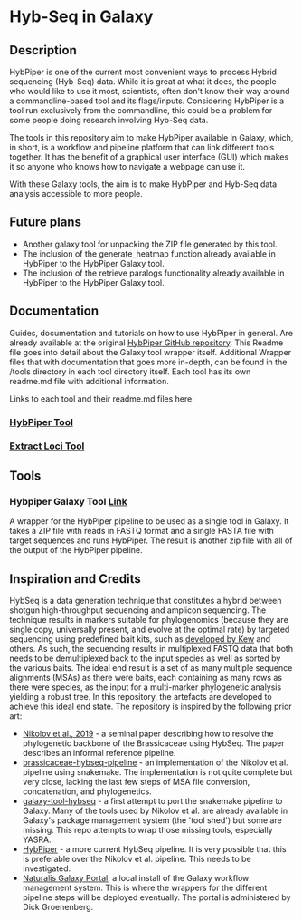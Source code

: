 # Hyb-Seq in Galaxy

## Description

HybPiper is one of the current most convenient ways to process Hybrid sequencing (Hyb-Seq) data. While it is great at what it does, the people who would like to use it most, scientists, often don't know their way around a commandline-based tool and its flags/inputs. Considering HybPiper is a tool run exclusively from the commandline, this could be a problem for some people doing research involving Hyb-Seq data. 

The tools in this repository aim to make HybPiper available in Galaxy, which, in short, is a workflow and pipeline platform that can link different tools together. 
It has the benefit of a graphical user interface (GUI) which makes it so anyone who knows how to navigate a webpage can use it. 

With these Galaxy tools, the aim is to make HybPiper and Hyb-Seq data analysis accessible to more people.

## Future plans

* Another galaxy tool for unpacking the ZIP file generated by this tool. 
* The inclusion of the generate_heatmap function already available in HybPiper to the HybPiper Galaxy tool.
* The inclusion of the retrieve paralogs functionality  already available in HybPiper to the HybPiper Galaxy tool.

## Documentation

Guides, documentation and tutorials on how to use HybPiper in general. Are already available at the original [HybPiper GitHub repository](https://github.com/mossmatters/HybPiper/wiki "HybPiper Github Wiki").
This Readme file goes into detail about the Galaxy tool wrapper itself. 
Additional Wrapper files that with documentation that goes more in-depth, can be found in the /tools directory in each tool directory itself.
Each tool has its own readme.md file with additional information.

Links to each tool and their readme.md files here:
### [HybPiper Tool](https://github.com/naturalis/galaxy-pipeline-hybseq/tree/main/tools/hybpiper)
### [Extract Loci Tool](https://github.com/naturalis/galaxy-pipeline-hybseq/tree/main/tools/hybpiper_extract_loci)

## Tools

### Hybpiper Galaxy Tool [Link](https://github.com/naturalis/galaxy-pipeline-hybseq/tree/main/tools/hybpiper "Hybpiper Galaxy Wrapper folder") 

A wrapper for the HybPiper pipeline to be used as a single tool in Galaxy. It takes a ZIP file with reads in FASTQ format and a single FASTA file with target sequences and runs HybPiper. The result is another zip file with all of the output of the HybPiper pipeline.

## Inspiration and Credits

HybSeq is a data generation technique that constitutes a hybrid between shotgun high-throughput sequencing
and amplicon sequencing. The technique results in markers suitable for phylogenomics (because they are 
single copy, universally present, and evolve at the optimal rate) by targeted sequencing using predefined
bait kits, such as [developed by Kew](https://pubmed.ncbi.nlm.nih.gov/31477409/) and others. As such, the
sequencing results in multiplexed FASTQ data that both needs to be demultiplexed back to the input species
as well as sorted by the various baits. The ideal end result is a set of as many multiple sequence alignments
(MSAs) as there were baits, each containing as many rows as there were species, as the input for a multi-marker
phylogenetic analysis yielding a robust tree. In this repository, the artefacts are developed to achieve
this ideal end state. The repository is inspired by the following prior art:

- [Nikolov et al., 2019](https://doi.org/10.1111/nph.15732) - a seminal paper describing how to resolve 
  the phylogenetic backbone of the Brassicaceae using HybSeq. The paper describes an informal reference
  pipeline.
- [brassicaceae-hybseq-pipeline](https://github.com/naturalis/brassicaceae-hybseq-pipeline) - an 
  implementation of the Nikolov et al. pipeline using snakemake. The implementation is not quite complete
  but very close, lacking the last few steps of MSA file conversion, concatenation, and phylogenetics.
- [galaxy-tool-hybseq](https://github.com/naturalis/galaxy-tool-hybseq) - a first attempt to port the
  snakemake pipeline to Galaxy. Many of the tools used by Nikolov et al. are already available in Galaxy's
  package management system (the 'tool shed') but some are missing. This repo attempts to wrap those missing
  tools, especially YASRA.
- [HybPiper](https://bsapubs.onlinelibrary.wiley.com/doi/10.3732/apps.1600016) - a more current HybSeq
  pipeline. It is very possible that this is preferable over the Nikolov et al. pipeline. This needs to be
  investigated.
- [Naturalis Galaxy Portal](https://galaxy.naturalis.nl/), a local install of the Galaxy workflow management
  system. This is where the wrappers for the different pipeline steps will be deployed eventually. The 
  portal is administered by Dick Groenenberg.
  


